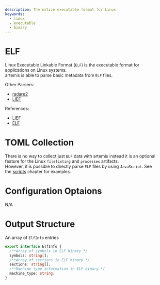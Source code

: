 ```yaml
---
description: The native executable format for Linux
keywords:
  - linux
  - executable
  - binary
---
```


# ELF

Linux Executable Linkable Format (`ELF`) is the executable format for
applications on Linux systems.\
artemis is able to parse basic metadata from `ELF` files.

Other Parsers:

- [radare2](https://rada.re/n/)
- [LIEF](https://lief-project.github.io/)

References:

- [LIEF](https://lief-project.github.io/)
- [ELF](https://en.wikipedia.org/wiki/Executable_and_Linkable_Format)

# TOML Collection

There is no way to collect just `ELF` data with artemis instead it is an
optional feature for the Linux `filelisting` and `processes` artifacts.\
However, it is possible to directly parse `ELF` files by using `JavaScript`. See
the [scripts](../../examples/scripts.md) chapter for examples.

# Configuration Optaions

N/A

# Output Structure

An array of `ElfInfo` entries

```typescript
export interface ElfInfo {
  /**Array of symbols in ELF binary */
  symbols: string[];
  /**Array of sections in ELF binary */
  sections: string[];
  /**Machine type information in ELF binary */
  machine_type: string;
}
```
